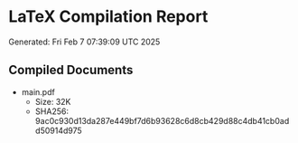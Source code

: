 # LaTeX Compilation Report
Generated: Fri Feb  7 07:39:09 UTC 2025
## Compiled Documents
- main.pdf
  - Size: 32K
  - SHA256: 9ac0c930d13da287e449bf7d6b93628c6d8cb429d88c4db41cb0add50914d975
